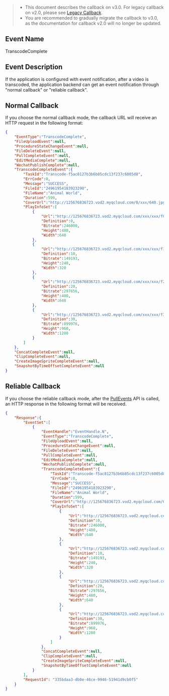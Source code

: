 >
>- This document describes the callback on v3.0. For legacy callback on v2.0, please see [Legacy Callback](https://intl.cloud.tencent.com/document/product/266/33962#TranscodeComplete).
>- You are recommended to gradually migrate the callback to v3.0, as the documentation for callback v2.0 will no longer be updated.

## Event Name
TranscodeComplete

## Event Description
If the application is configured with event notification, after a video is transcoded, the application backend can get an event notification through "normal callback" or "reliable callback". <!-- The content of the event notification is the [`TranscodeTask2017` structure](https://intl.cloud.tencent.com/document/product/266/34187#TranscodeTask2017).-->


## Normal Callback
If you choose the normal callback mode, the callback URL will receive an HTTP request in the following format:
```json
{
    "EventType":"TranscodeComplete",
    "FileUploadEvent":null,
    "ProcedureStateChangeEvent":null,
    "FileDeleteEvent":null,
    "PullCompleteEvent":null,
    "EditMediaComplete":null,
    "WechatPublishComplete":null,
    "TranscodeCompleteEvent":{
        "TaskId":"Transcode-f5ac8127b3b6b85cdc13f237c6005d8",
        "ErrCode":0,
        "Message":"SUCCESS",
        "FileId":"24961954183923290",
        "FileName":"Animal World",
        "Duration":599,
        "CoverUrl":"http://125676836723.vod2.myqcloud.com/0/xxx/640.jpg",
        "PlayInfoSet":[
            {
                "Url":"http://125676836723.vod2.myqcloud.com/xxx/xxx/f0.mp4",
                "Definition":0,
                "Bitrate":246000,
                "Height":480,
                "Width":640
            },
            {
                "Url":"http://125676836723.vod2.myqcloud.com/xxx/xxx/f10.mp4",
                "Definition":10,
                "Bitrate":149193,
                "Height":240,
                "Width":320
            },
            {
                "Url":"http://125676836723.vod2.myqcloud.com/xxx/xxx/f20.mp4",
                "Definition":20,
                "Bitrate":297656,
                "Height":480,
                "Width":640
            },
            {
                "Url":"http://125676836723.vod2.myqcloud.com/xxx/xxx/f30.mp4",
                "Definition":30,
                "Bitrate":899976,
                "Height":960,
                "Width":1280
            }
        ]
    },
    "ConcatCompleteEvent":null,
    "ClipCompleteEvent":null,
    "CreateImageSpriteCompleteEvent":null,
    "SnapshotByTimeOffsetCompleteEvent":null
}
```

## Reliable Callback
If you choose the reliable callback mode, after the [PullEvents](https://intl.cloud.tencent.com/document/product/266/34187) API is called, an HTTP response in the following format will be received.
```json
{
    "Response":{
        "EventSet":[
            {
                "EventHandle":"EventHandle.N",
                "EventType":"TranscodeComplete",
                "FileUploadEvent":null,
                "ProcedureStateChangeEvent":null,
                "FileDeleteEvent":null,
                "PullCompleteEvent":null,
                "EditMediaComplete":null,
                "WechatPublishComplete":null,
                "TranscodeCompleteEvent":{
                    "TaskId":"Transcode-f5ac8127b3b6b85cdc13f237c6005d8",
                    "ErrCode":0,
                    "Message":"SUCCESS",
                    "FileId":"24961954183923290",
                    "FileName":"Animal World",
                    "Duration":599,
                    "CoverUrl":"http://125676836723.vod2.myqcloud.com/0/xxx/640.jpg",
                    "PlayInfoSet":[
                        {
                            "Url":"http://125676836723.vod2.myqcloud.com/xxx/xxx/f0.mp4",
                            "Definition":0,
                            "Bitrate":246000,
                            "Height":480,
                            "Width":640
                        },
                        {
                            "Url":"http://125676836723.vod2.myqcloud.com/xxx/xxx/f10.mp4",
                            "Definition":10,
                            "Bitrate":149193,
                            "Height":240,
                            "Width":320
                        },
                        {
                            "Url":"http://125676836723.vod2.myqcloud.com/xxx/xxx/f20.mp4",
                            "Definition":20,
                            "Bitrate":297656,
                            "Height":480,
                            "Width":640
                        },
                        {
                            "Url":"http://125676836723.vod2.myqcloud.com/xxx/xxx/f30.mp4",
                            "Definition":30,
                            "Bitrate":899976,
                            "Height":960,
                            "Width":1280
                        }
                    ]
                },
                "ConcatCompleteEvent":null,
                "ClipCompleteEvent":null,
                "CreateImageSpriteCompleteEvent":null,
                "SnapshotByTimeOffsetCompleteEvent":null
            }
        ],
		"RequestId": "335bdaa3-db0e-46ce-9946-51941d9cb0f5"
    }
}
```
